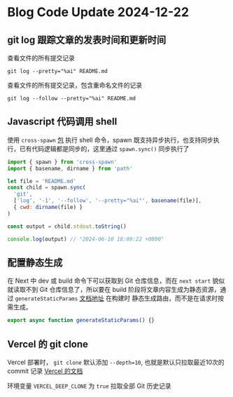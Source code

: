 # Blog Code Update 2024-12-22

## git log 跟踪文章的发表时间和更新时间

查看文件的所有提交记录

```shell
git log --pretty="%ai" README.md
```

查看文件的所有提交记录，包含重命名文件的记录

```shell
git log --follow --pretty="%ai" README.md
```

## Javascript 代码调用 shell

使用 `cross-spawn` [包](https://www.npmjs.com/package/cross-spawn) 执行 shell 命令，spawn 既支持异步执行，也支持同步执行，已有代码逻辑都是同步的，这里通过 `spawn.sync()`
同步执行了

```js
import { spawn } from 'cross-spawn'
import { basename, dirname } from 'path'

let file = 'README.md'
const child = spawn.sync(
  'git',
  ['log', '-1', '--follow', '--pretty="%ai"', basename(file)],
  { cwd: dirname(file) }
)

const output = child.stdout.toString()

console.log(output) // "2024-06-10 18:09:22 +0800"
```

## 配置静态生成

在 Next 中 dev 或 build 命令下可以获取到 Git 仓库信息，而在 `next start` 貌似就读取不到 Git 仓库信息了，所以要在 build 阶段将文章内容生成为静态资源，通过 `generateStaticParams` [文档地址](https://nextjs.org/docs/app/building-your-application/routing/dynamic-routes#generating-static-params) 在构建时 静态生成路由，而不是在请求时按需生成。

```js
export async function generateStaticParams() {}
```

## Vercel 的 git clone

Vercel 部署时， `git clone` 默认添加 `--depth=10`, 也就是默认只拉取最近10次的 commit
记录 [Vercel 的文档](https://vercel.com/docs/deployments/configure-a-build#configuring-a-build)

环境变量 `VERCEL_DEEP_CLONE` 为 `true` 拉取全部 Git 历史记录
